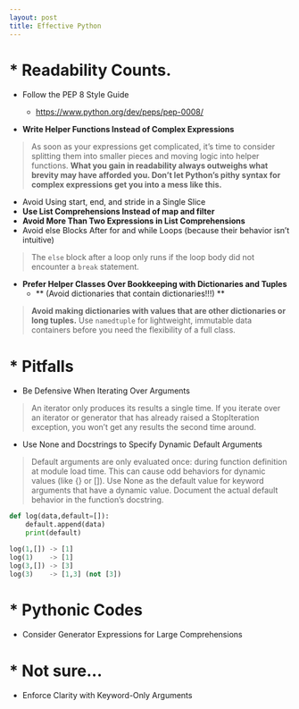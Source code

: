 ```yaml
---
layout: post
title: Effective Python
---
```


# * Readability Counts.

* Follow the PEP 8 Style Guide

  - <https://www.python.org/dev/peps/pep-0008/>

* **Write Helper Functions Instead of Complex Expressions**
> As soon as your expressions get complicated, it’s time to consider splitting them into
> smaller pieces and moving logic into helper functions. **What you gain in readability
> always outweighs what brevity may have afforded you. Don’t let Python’s pithy syntax for
> complex expressions get you into a mess like this.**
* Avoid Using start, end, and stride in a Single Slice
* **Use List Comprehensions Instead of map and filter** 
* **Avoid More Than Two Expressions in List Comprehensions**
* Avoid else Blocks After for and while Loops (because their behavior isn’t intuitive) 
> The `else` block after a loop only runs if the loop body did not encounter a `break` statement.

* **Prefer Helper Classes Over Bookkeeping with Dictionaries and Tuples**
  *  ** (Avoid dictionaries that contain dictionaries!!!) **
> **Avoid making dictionaries with values that are other dictionaries or long tuples.**
> Use `namedtuple` for lightweight, immutable data containers before you need the
> flexibility of a full class.

# * Pitfalls 

* Be Defensive When Iterating Over Arguments
> An iterator only produces its results a single time. If you iterate over an iterator or generator 
> that has already raised a StopIteration exception,
> you won’t get any results the second time around. 

* Use None and Docstrings to Specify Dynamic Default Arguments
> Default arguments are only evaluated once: during function definition at module
> load time. This can cause odd behaviors for dynamic values (like {} or []).
> Use None as the default value for keyword arguments that have a dynamic value.
> Document the actual default behavior in the function’s docstring.
```python
def log(data,default=[]):
    default.append(data)
    print(default)

log(1,[]) -> [1]
log(1)    -> [1]
log(3,[]) -> [3]
log(3)    -> [1,3] (not [3])
```

# * Pythonic Codes
* Consider Generator Expressions for Large Comprehensions


# * Not sure...
* Enforce Clarity with Keyword-Only Arguments

